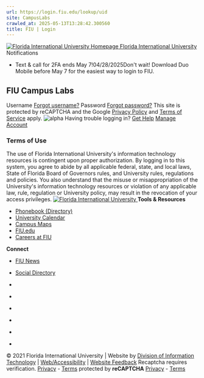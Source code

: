 ```yaml
---
url: https://login.fiu.edu/lookup/uid
site: CampusLabs
crawled_at: 2025-05-13T13:28:42.300560
title: FIU | Login
---
```


[ ![Florida International University Homepage](https://digicdn.fiu.edu/v1/_assets/images/fiu-white-logo.png) Florida International University ](https://www.fiu.edu/)
Notifications
  * Text & call for 2FA ends May 7!04/28/2025Don't wait! Download Duo Mobile before May 7 for the easiest way to login to FIU.


## FIU Campus Labs
Username [Forgot username?](https://login.fiu.edu/lookup/uid/) Password [Forgot password?](https://login.fiu.edu/account/recovery/alternate/)
This site is protected by reCAPTCHA and the Google [Privacy Policy](https://policies.google.com/privacy) and [Terms of Service](https://policies.google.com/terms) apply. 
![alpha](https://login.fiu.edu/images/alpha.svg)
Having trouble logging in? [Get Help](https://login.fiu.edu/help/)
[Manage Account](https://accounts.fiu.edu/)
### Terms of Use
The use of Florida International University's information technology resources is contingent upon proper authorization. By logging in to this system, you agree to abide by all applicable federal, state, and local laws, State of Florida Board of Governors rules, and University rules, regulations and policies. You also understand that the misuse or misappropriation of the University's information technology resources or violation of any applicable law, rule, regulation or University policy, may result in the revocation of your access privileges.
[ ![Florida International University](https://login.fiu.edu/images/logo-footer.png) ](https://www.fiu.edu/)
**Tools & Resources**
  * [Phonebook (Directory)](https://phonebook.fiu.edu/)
  * [University Calendar](https://calendar.fiu.edu/)
  * [Campus Maps](https://campusmaps.fiu.edu/)
  * [FIU.edu](https://www.fiu.edu/)
  * [Careers at FIU](https://hr.fiu.edu/careers/)


**Connect**
  * [FIU News](https://news.fiu.edu)
  * [Social Directory](https://social.fiu.edu/)


  * [](https://www.facebook.com/floridainternational)
  * [](https://twitter.com/fiu)
  * [](https://www.instagram.com/fiuinstagram/)
  * [](https://www.youtube.com/user/FloridaInternational)
  * [](http://fiu.tumblr.com/)
  * [](https://flickr.com/photos/fiu)


© 2021 Florida International University | Website by [Division of Information Technology](https://it.fiu.edu) | [Web/Accessibility](https://policies.fiu.edu/policy/755) | [Website Feedback](https://webforms.fiu.edu/view.php?id=370774)
Recaptcha requires verification. 
[Privacy](https://www.google.com/intl/en/policies/privacy/) - [Terms](https://www.google.com/intl/en/policies/terms/)
protected by **reCAPTCHA**
[Privacy](https://www.google.com/intl/en/policies/privacy/) - [Terms](https://www.google.com/intl/en/policies/terms/)
